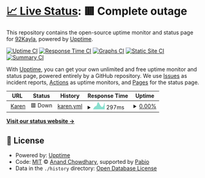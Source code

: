 # [📈 Live Status](https://92Kayla.github.io/d2): <!--live status--> **🟥 Complete outage**

This repository contains the open-source uptime monitor and status page for [92Kayla](https://92Kayla.github.io/d2), powered by [Upptime](https://github.com/upptime/upptime).

[![Uptime CI](https://github.com/92Kayla/d2/workflows/Uptime%20CI/badge.svg)](https://github.com/92Kayla/d2/actions?query=workflow%3A%22Uptime+CI%22)
[![Response Time CI](https://github.com/92Kayla/d2/workflows/Response%20Time%20CI/badge.svg)](https://github.com/92Kayla/d2/actions?query=workflow%3A%22Response+Time+CI%22)
[![Graphs CI](https://github.com/92Kayla/d2/workflows/Graphs%20CI/badge.svg)](https://github.com/92Kayla/d2/actions?query=workflow%3A%22Graphs+CI%22)
[![Static Site CI](https://github.com/92Kayla/d2/workflows/Static%20Site%20CI/badge.svg)](https://github.com/92Kayla/d2/actions?query=workflow%3A%22Static+Site+CI%22)
[![Summary CI](https://github.com/92Kayla/d2/workflows/Summary%20CI/badge.svg)](https://github.com/92Kayla/d2/actions?query=workflow%3A%22Summary+CI%22)

With [Upptime](https://upptime.js.org), you can get your own unlimited and free uptime monitor and status page, powered entirely by a GitHub repository. We use [Issues](https://github.com/92Kayla/d2/issues) as incident reports, [Actions](https://github.com/92Kayla/d2/actions) as uptime monitors, and [Pages](https://92Kayla.github.io/d2) for the status page.

<!--start: status pages-->
<!-- This summary is generated by Upptime (https://github.com/upptime/upptime) -->
<!-- Do not edit this manually, your changes will be overwritten -->
<!-- prettier-ignore -->
| URL | Status | History | Response Time | Uptime |
| --- | ------ | ------- | ------------- | ------ |
| <img alt="" src="https://icons.duckduckgo.com/ip3/karen-bot-framework-1.luaisnotcool.repl.co.ico" height="13"> [Karen](https://karen-bot-framework-1.luaisnotcool.repl.co/) | 🟥 Down | [karen.yml](https://github.com/92Kayla/d2/commits/HEAD/history/karen.yml) | <details><summary><img alt="Response time graph" src="./graphs/karen/response-time-week.png" height="20"> 297ms</summary><br><a href="https://92Kayla.github.io/d2/history/karen"><img alt="Response time 545" src="https://img.shields.io/endpoint?url=https%3A%2F%2Fraw.githubusercontent.com%2F92Kayla%2Fd2%2FHEAD%2Fapi%2Fkaren%2Fresponse-time.json"></a><br><a href="https://92Kayla.github.io/d2/history/karen"><img alt="24-hour response time 306" src="https://img.shields.io/endpoint?url=https%3A%2F%2Fraw.githubusercontent.com%2F92Kayla%2Fd2%2FHEAD%2Fapi%2Fkaren%2Fresponse-time-day.json"></a><br><a href="https://92Kayla.github.io/d2/history/karen"><img alt="7-day response time 297" src="https://img.shields.io/endpoint?url=https%3A%2F%2Fraw.githubusercontent.com%2F92Kayla%2Fd2%2FHEAD%2Fapi%2Fkaren%2Fresponse-time-week.json"></a><br><a href="https://92Kayla.github.io/d2/history/karen"><img alt="30-day response time 545" src="https://img.shields.io/endpoint?url=https%3A%2F%2Fraw.githubusercontent.com%2F92Kayla%2Fd2%2FHEAD%2Fapi%2Fkaren%2Fresponse-time-month.json"></a><br><a href="https://92Kayla.github.io/d2/history/karen"><img alt="1-year response time 545" src="https://img.shields.io/endpoint?url=https%3A%2F%2Fraw.githubusercontent.com%2F92Kayla%2Fd2%2FHEAD%2Fapi%2Fkaren%2Fresponse-time-year.json"></a></details> | <details><summary><a href="https://92Kayla.github.io/d2/history/karen">0.00%</a></summary><a href="https://92Kayla.github.io/d2/history/karen"><img alt="All-time uptime 40.56%" src="https://img.shields.io/endpoint?url=https%3A%2F%2Fraw.githubusercontent.com%2F92Kayla%2Fd2%2FHEAD%2Fapi%2Fkaren%2Fuptime.json"></a><br><a href="https://92Kayla.github.io/d2/history/karen"><img alt="24-hour uptime 0.00%" src="https://img.shields.io/endpoint?url=https%3A%2F%2Fraw.githubusercontent.com%2F92Kayla%2Fd2%2FHEAD%2Fapi%2Fkaren%2Fuptime-day.json"></a><br><a href="https://92Kayla.github.io/d2/history/karen"><img alt="7-day uptime 0.00%" src="https://img.shields.io/endpoint?url=https%3A%2F%2Fraw.githubusercontent.com%2F92Kayla%2Fd2%2FHEAD%2Fapi%2Fkaren%2Fuptime-week.json"></a><br><a href="https://92Kayla.github.io/d2/history/karen"><img alt="30-day uptime 40.56%" src="https://img.shields.io/endpoint?url=https%3A%2F%2Fraw.githubusercontent.com%2F92Kayla%2Fd2%2FHEAD%2Fapi%2Fkaren%2Fuptime-month.json"></a><br><a href="https://92Kayla.github.io/d2/history/karen"><img alt="1-year uptime 40.56%" src="https://img.shields.io/endpoint?url=https%3A%2F%2Fraw.githubusercontent.com%2F92Kayla%2Fd2%2FHEAD%2Fapi%2Fkaren%2Fuptime-year.json"></a></details>

<!--end: status pages-->

[**Visit our status website →**](https://92Kayla.github.io/d2)

## 📄 License

- Powered by: [Upptime](https://github.com/upptime/upptime)
- Code: [MIT](./LICENSE) © [Anand Chowdhary](https://anandchowdhary.com), supported by [Pabio](https://pabio.com)
- Data in the `./history` directory: [Open Database License](https://opendatacommons.org/licenses/odbl/1-0/)
